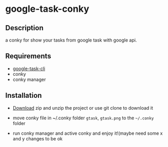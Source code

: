 # google-task-conky

## Description

 a conky for show your tasks from google task with google api.

## Requirements

* [google-task-cli](https://github.com/yankuangshi/google-task-cli)
* conky
* conky manager

## Installation


* [Download](https://github.com/biomanw/gTask-conky/archive/master.zip) zip and unzip the project or use git clone to download it 

* move conky file in ~/.conky folder  `gtask`, `gtask.png` to the `~/.conky` folder

* run conky manager and active conky and enjoy it!(maybe need some x and y changes to be ok

  
